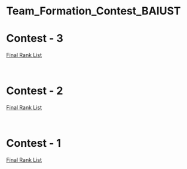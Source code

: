# Team_Formation_Contest_BAIUST

<p> <h1>Contest - 3 </h1> <a href="https://vjudge.net/contest/758726#rank">Final Rank List</a> </p> <br>
<p> <h1>Contest - 2 </h1> <a href="https://vjudge.net/contest/756530#rank ">Final Rank List</a></p> <br>
<p> <h1>Contest - 1 </h1> <a href="https://vjudge.net/contest/754597#rank">Final Rank List</a> </p><br>
